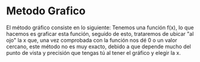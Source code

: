 # Metodo Grafico
El método gráfico consiste en lo siguiente:
Tenemos una función f(x), lo que hacemos es graficar esta función, seguido de esto, trataremos de ubicar "al ojo" la x que, una vez comprobada con la función nos dé 0 o un valor cercano, este método no es muy exacto, debido a que depende mucho del punto de vista y precisión que tengas tú al tener el gráfico y elegir la x.
